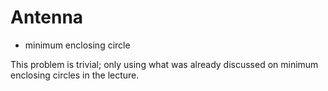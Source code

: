 # Antenna

* minimum enclosing circle

This problem is trivial; only using what was already discussed on minimum enclosing circles in the lecture.
